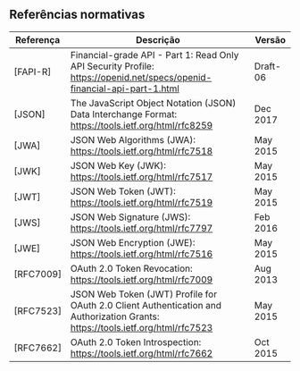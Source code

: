 ## Referências normativas

|Referença|Descrição|Versão|
|---------|---------|------|
|[FAPI-R]|Financial-grade API - Part 1: Read Only API Security Profile: <a href='https://openid.net/specs/openid-financial-api-part-1.html' target="_blank">https://openid.net/specs/openid-financial-api-part-1.html</a>|Draft-06|
|[JSON]|The JavaScript Object Notation (JSON) Data Interchange Format: <a href='https://tools.ietf.org/html/rfc8259' target="_blank">https://tools.ietf.org/html/rfc8259</a>|Dec 2017|
|[JWA]|JSON Web Algorithms (JWA): <a href='https://tools.ietf.org/html/rfc7518' target="_blank">https://tools.ietf.org/html/rfc7518</a>|May 2015|
|[JWK]|JSON Web Key (JWK): <a href='https://tools.ietf.org/html/rfc7517' target="_blank"> https://tools.ietf.org/html/rfc7517</a>|May 2015|
|[JWT]|JSON Web Token (JWT): <a href='https://tools.ietf.org/html/rfc7519' target="_blank"> https://tools.ietf.org/html/rfc7519</a>|May 2015|
|[JWS]|JSON Web Signature (JWS): <a href='https://tools.ietf.org/html/rfc7797' target="_blank"> https://tools.ietf.org/html/rfc7797</a>|Feb 2016|
|[JWE]|JSON Web Encryption (JWE): <a href='https://tools.ietf.org/html/rfc7516' target="_blank"> https://tools.ietf.org/html/rfc7516</a>|May 2015|
|[RFC7009]|OAuth 2.0 Token Revocation: <a href='https://tools.ietf.org/html/rfc7009' target="_blank"> https://tools.ietf.org/html/rfc7009</a>|Aug 2013|
|[RFC7523]|JSON Web Token (JWT) Profile for OAuth 2.0 Client Authentication and Authorization Grants: <a href='https://tools.ietf.org/html/rfc7523' target="_blank"> https://tools.ietf.org/html/rfc7523</a>|May 2015|
|[RFC7662]|OAuth 2.0 Token Introspection:<a href='https://tools.ietf.org/html/rfc7662' target="_blank"> https://tools.ietf.org/html/rfc7662</a>|Oct 2015|
